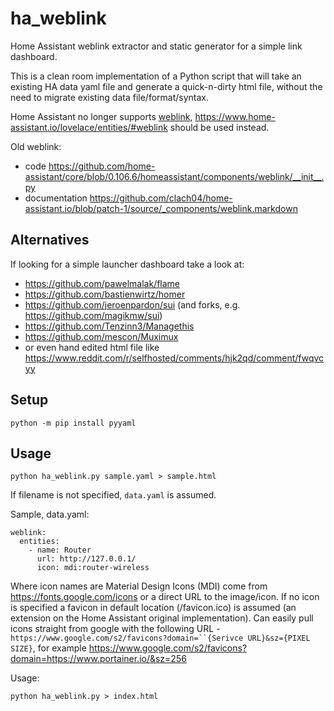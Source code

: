 # ha_weblink

Home Assistant weblink extractor and static generator for a simple link dashboard.

This is a clean room implementation of a Python script that will take an existing HA data yaml file and generate a quick-n-dirty html file, without the need to migrate existing data file/format/syntax.

Home Assistant no longer supports [weblink](https://github.com/home-assistant/core/pull/30834), https://www.home-assistant.io/lovelace/entities/#weblink should be used instead.

Old weblink:

  * code https://github.com/home-assistant/core/blob/0.106.6/homeassistant/components/weblink/__init__.py
  * documentation https://github.com/clach04/home-assistant.io/blob/patch-1/source/_components/weblink.markdown

## Alternatives

If looking for a simple launcher dashboard take a look at:

  * https://github.com/pawelmalak/flame
  * https://github.com/bastienwirtz/homer
  * https://github.com/jeroenpardon/sui (and forks, e.g. https://github.com/magikmw/sui)
  * https://github.com/Tenzinn3/Managethis
  * https://github.com/mescon/Muximux
  * or even hand edited html file like https://www.reddit.com/r/selfhosted/comments/hjk2qd/comment/fwqvcyy

## Setup

    python -m pip install pyyaml

## Usage

    python ha_weblink.py sample.yaml > sample.html

If filename is not specified, `data.yaml` is assumed.

Sample, data.yaml:

	weblink:
	  entities:
		- name: Router
		  url: http://127.0.0.1/
		  icon: mdi:router-wireless

Where icon names are Material Design Icons (MDI) come from https://fonts.google.com/icons or a direct URL to the image/icon.
If no icon is specified a favicon in default location (/favicon.ico) is assumed (an extension on the Home Assistant original implementation).
Can easily pull icons straight from google with the following URL - `https://www.google.com/s2/favicons?domain=``{Serivce URL}&sz={PIXEL SIZE}`, for example https://www.google.com/s2/favicons?domain=https://www.portainer.io/&sz=256

Usage:

    python ha_weblink.py > index.html

